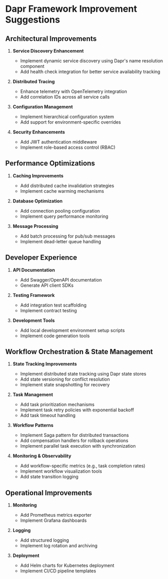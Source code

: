 # Dapr Framework Improvement Suggestions

## Architectural Improvements
1. **Service Discovery Enhancement**
   - Implement dynamic service discovery using Dapr's name resolution component
   - Add health check integration for better service availability tracking

2. **Distributed Tracing**
   - Enhance telemetry with OpenTelemetry integration
   - Add correlation IDs across all service calls

3. **Configuration Management**
   - Implement hierarchical configuration system
   - Add support for environment-specific overrides

4. **Security Enhancements**
   - Add JWT authentication middleware
   - Implement role-based access control (RBAC)

## Performance Optimizations
1. **Caching Improvements**
   - Add distributed cache invalidation strategies
   - Implement cache warming mechanisms

2. **Database Optimization**
   - Add connection pooling configuration
   - Implement query performance monitoring

3. **Message Processing**
   - Add batch processing for pub/sub messages
   - Implement dead-letter queue handling

## Developer Experience
1. **API Documentation**
   - Add Swagger/OpenAPI documentation
   - Generate API client SDKs

2. **Testing Framework**
   - Add integration test scaffolding
   - Implement contract testing

3. **Development Tools**
   - Add local development environment setup scripts
   - Implement code generation tools

## Workflow Orchestration & State Management
1. **State Tracking Improvements**
   - Implement distributed state tracking using Dapr state stores
   - Add state versioning for conflict resolution
   - Implement state snapshotting for recovery

2. **Task Management**
   - Add task prioritization mechanisms
   - Implement task retry policies with exponential backoff
   - Add task timeout handling

3. **Workflow Patterns**
   - Implement Saga pattern for distributed transactions
   - Add compensation handlers for rollback operations
   - Implement parallel task execution with synchronization

4. **Monitoring & Observability**
   - Add workflow-specific metrics (e.g., task completion rates)
   - Implement workflow visualization tools
   - Add state transition logging

## Operational Improvements
1. **Monitoring**
   - Add Prometheus metrics exporter
   - Implement Grafana dashboards

2. **Logging**
   - Add structured logging
   - Implement log rotation and archiving

3. **Deployment**
   - Add Helm charts for Kubernetes deployment
   - Implement CI/CD pipeline templates
